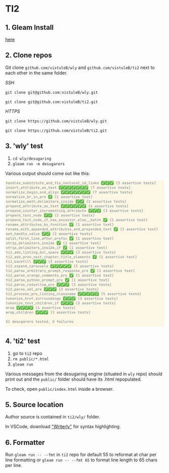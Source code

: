 # TI2

## 1. Gleam Install

[here](https://gleam.run/getting-started/installing)

## 2. Clone repos

Git clone `github.com/vistuleB/wly` and `github.com/vistuleB/ti2` next to each other in the same folder.

*SSH*

```
git clone git@github.com:vistuleB/wly.git
```
```
git clone git@github.com:vistuleB/ti2.git
```

*HTTPS*

```
git clone https://github.com/vistuleB/wly.git
```
```
git clone https://github.com/vistuleB/ti2.git
```

## 3. 'wly' test

1. `cd wly/desugaring`
3. `gleam run -m desugarers`

Various output should come out like this:

![wly/desugaring gleam run -m desugarers terminal output](writerly-desugaring-m-terminal-output.png)

## 4. 'ti2' test

1. go to `ti2` repo
2. `rm public/*.html`
3. `gleam run`

Various messages from the desugaring engine (situated in `wly` repo) should print out and the `public/` folder should have its .html repopulated.

To check, open `public/index.html` inside a browser.

## 5. Source location

Author source is contained in `ti2/wly/` folder.

In VSCode, download ["Writerly"](https://marketplace.visualstudio.com/items?itemName=TabbyNotes.writerly-vscode-extension) for syntax highlighting.

## 6. Formatter

Run `gleam run -- --fmt` in `ti2` repo for default 55 to reformat at char per line formatting or `gleam run -- --fmt 65` to format line length to 65 chars per line.

